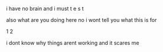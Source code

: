 i have no brain and i must t e s t

also what are you doing here no i wont tell you what this is for

1 2

i dont know why things arent working and it scares me
